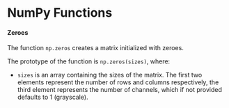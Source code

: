 # NumPy Functions

#### Zeroes

The function `np.zeros` creates a matrix initialized with zeroes.

The prototype of the function is `np.zeros(sizes)`, where:

- `sizes` is an array containing the sizes of the matrix. The first two elements represent the number of rows and columns respectively, the third element represents the number of channels, which if not provided defaults to 1 (grayscale).
